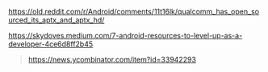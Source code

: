 https://old.reddit.com/r/Android/comments/11t16lk/qualcomm_has_open_sourced_its_aptx_and_aptx_hd/
> 

https://skydoves.medium.com/7-android-resources-to-level-up-as-a-developer-4ce6d8ff2b45
> https://news.ycombinator.com/item?id=33942293